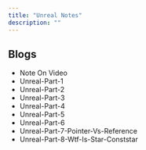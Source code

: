 ```yaml
---
title: "Unreal Notes"
description: ""
---
```


## Blogs
- Note On Video
- Unreal-Part-1
- Unreal-Part-2
- Unreal-Part-3
- Unreal-Part-4
- Unreal-Part-5
- Unreal-Part-6
- Unreal-Part-7-Pointer-Vs-Reference
- Unreal-Part-8-Wtf-Is-Star-Conststar